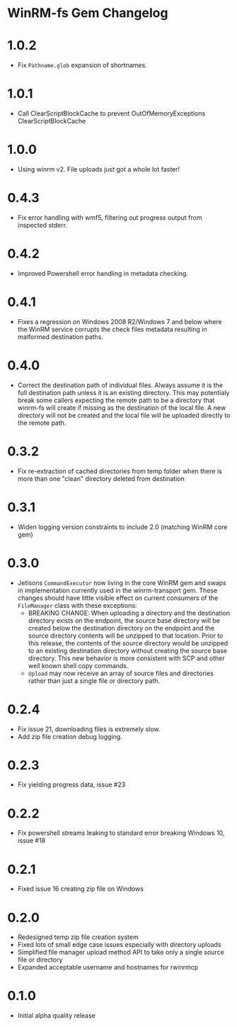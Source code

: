 # WinRM-fs Gem Changelog
# 1.0.2
- Fix `Pathname.glob` expansion of shortnames.

# 1.0.1
- Call ClearScriptBlockCache to prevent OutOfMemoryExceptions ClearScriptBlockCache

# 1.0.0
- Using winrm v2. File uploads just got a whole lot faster!

# 0.4.3
- Fix error handling with wmf5, filtering out progress output from inspected stderr.

# 0.4.2
- Improved Powershell error handling in metadata checking.

# 0.4.1
- Fixes a regression on Windows 2008 R2/Windows 7 and below where the WinRM service corrupts the check files metadata resulting in malformed destination paths.

# 0.4.0
- Correct the destination path of individual files. Always assume it is the full destination path unless it is an existing directory. This may potentialy break some callers expecting the remote path to be a directory that winrm-fs will create if missing as the destination of the local file. A new directory will not be created and the local file will be uploaded directly to the remote path.

# 0.3.2
- Fix re-extraction of cached directories from temp folder when there is more than one "clean" directory deleted from destination

# 0.3.1
- Widen logging version constraints to include 2.0 (matching WinRM core gem)

# 0.3.0
- Jetisons `CommandExecutor` now living in the core WinRM gem and swaps in implementation currently used in the winrm-transport gem. These changes should have little visible effect on current consumers of the `FileManager` class with these exceptions:
  - BREAKING CHANGE: When uploading a directory and the destination directory exists on the endpoint, the source base directory will be created below the destination directory on the endpoint and the source directory contents will be unzipped to that location. Prior to this release, the contents of the source directory would be unzipped to an existing destination directory without creating the source base directory. This new behavior is more consistent with SCP and other well known shell copy commands.
  - `Upload` may now receive an array of source files and directories rather than just a single file or directory path.

# 0.2.4
- Fix issue 21, downloading files is extremely slow.
- Add zip file creation debug logging.

# 0.2.3
- Fix yielding progress data, issue #23

# 0.2.2
- Fix powershell streams leaking to standard error breaking Windows 10, issue #18

# 0.2.1
- Fixed issue 16 creating zip file on Windows

# 0.2.0
- Redesigned temp zip file creation system
- Fixed lots of small edge case issues especially with directory uploads
- Simplified file manager upload method API to take only a single source file or directory
- Expanded acceptable username and hostnames for rwinrmcp

# 0.1.0
- Initial alpha quality release
